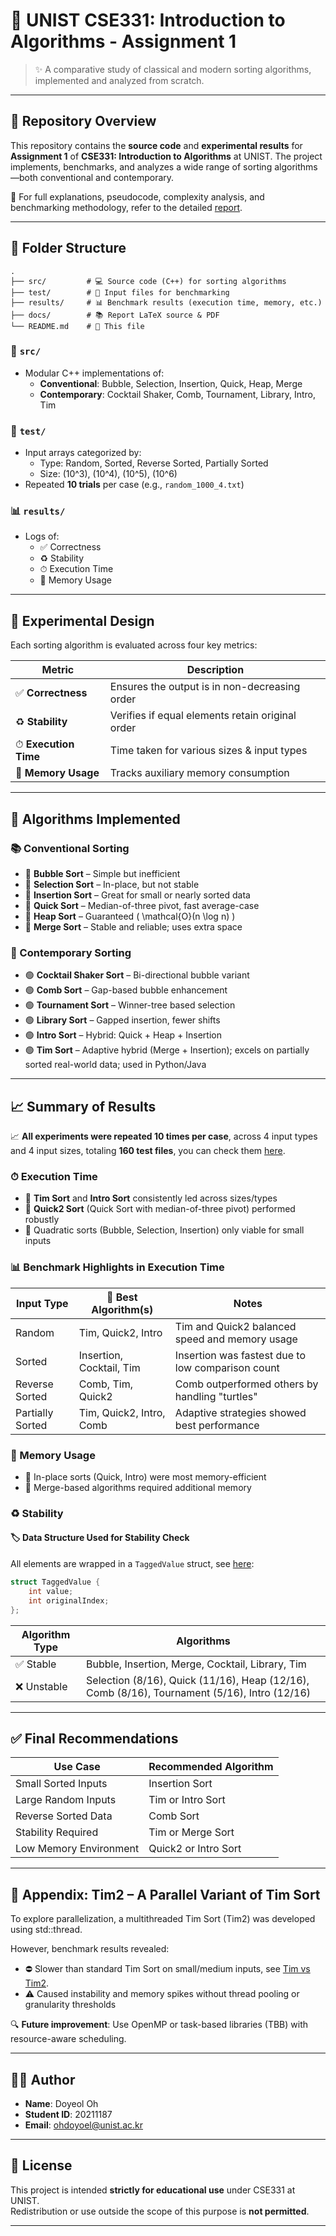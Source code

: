 # 📘 UNIST CSE331: Introduction to Algorithms - Assignment 1

> ✨ A comparative study of classical and modern sorting algorithms, implemented and analyzed from scratch.

---

## 📂 Repository Overview

This repository contains the **source code** and **experimental results** for **Assignment 1** of **CSE331: Introduction to Algorithms** at UNIST. The project implements, benchmarks, and analyzes a wide range of sorting algorithms—both conventional and contemporary.

📄 For full explanations, pseudocode, complexity analysis, and benchmarking methodology, refer to the detailed [report](doc/report.pdf).

---

## 📁 Folder Structure

```
.
├── src/         # 💻 Source code (C++) for sorting algorithms
├── test/        # 🧪 Input files for benchmarking
├── results/     # 📊 Benchmark results (execution time, memory, etc.)
├── docs/        # 📚 Report LaTeX source & PDF
└── README.md    # 📝 This file
```

### 🔧 `src/`

- Modular C++ implementations of:
  - **Conventional**: Bubble, Selection, Insertion, Quick, Heap, Merge
  - **Contemporary**: Cocktail Shaker, Comb, Tournament, Library, Intro, Tim

### 🧪 `test/`

- Input arrays categorized by:
  - Type: Random, Sorted, Reverse Sorted, Partially Sorted
  - Size: (10^3), (10^4), (10^5), (10^6)
- Repeated **10 trials** per case (e.g., `random_1000_4.txt`)

### 📊 `results/`

- Logs of:
  - ✅ Correctness
  - ♻️ Stability
  - ⏱ Execution Time
  - 🧠 Memory Usage

---

## 🧪 Experimental Design

Each sorting algorithm is evaluated across four key metrics:

| Metric               | Description                                      |
| -------------------- | ------------------------------------------------ |
| ✅ **Correctness**   | Ensures the output is in non-decreasing order    |
| ♻️ **Stability**     | Verifies if equal elements retain original order |
| ⏱ **Execution Time** | Time taken for various sizes & input types       |
| 🧠 **Memory Usage**  | Tracks auxiliary memory consumption              |

---

## 🧮 Algorithms Implemented

### 📚 Conventional Sorting

- 🔵 **Bubble Sort** – Simple but inefficient
- 🔵 **Selection Sort** – In-place, but not stable
- 🔵 **Insertion Sort** – Great for small or nearly sorted data
- 🔵 **Quick Sort** – Median-of-three pivot, fast average-case
- 🔵 **Heap Sort** – Guaranteed \( \mathcal{O}(n \log n) \)
- 🔵 **Merge Sort** – Stable and reliable; uses extra space

### 🚀 Contemporary Sorting

- 🟢 **Cocktail Shaker Sort** – Bi-directional bubble variant
- 🟢 **Comb Sort** – Gap-based bubble enhancement
- 🟢 **Tournament Sort** – Winner-tree based selection
- 🟢 **Library Sort** – Gapped insertion, fewer shifts
- 🟢 **Intro Sort** – Hybrid: Quick + Heap + Insertion
- 🟢 **Tim Sort** – Adaptive hybrid (Merge + Insertion); excels on partially sorted real-world data; used in Python/Java

---

## 📈 Summary of Results

📈 **All experiments were repeated 10 times per case**, across 4 input types and 4 input sizes, totaling **160 test files**, you can check them [here](test/testCase).

### ⏱ Execution Time

- 🥇 **Tim Sort** and **Intro Sort** consistently led across sizes/types
- 🥈 **Quick2 Sort** (Quick Sort with median-of-three pivot) performed robustly
- 🐢 Quadratic sorts (Bubble, Selection, Insertion) only viable for small inputs

### 📊 Benchmark Highlights in Execution Time

| Input Type       | 🥇 Best Algorithm(s)     | Notes                                             |
| ---------------- | ------------------------ | ------------------------------------------------- |
| Random           | Tim, Quick2, Intro       | Tim and Quick2 balanced speed and memory usage    |
| Sorted           | Insertion, Cocktail, Tim | Insertion was fastest due to low comparison count |
| Reverse Sorted   | Comb, Tim, Quick2        | Comb outperformed others by handling "turtles"    |
| Partially Sorted | Tim, Quick2, Intro, Comb | Adaptive strategies showed best performance       |

### 🧠 Memory Usage

- 🧩 In-place sorts (Quick, Intro) were most memory-efficient
- 💾 Merge-based algorithms required additional memory

### ♻️ Stability

#### 🏷 Data Structure Used for Stability Check

All elements are wrapped in a `TaggedValue` struct, see [here](src/type.h):

```cpp
struct TaggedValue {
    int value;
    int originalIndex;
};
```

| Algorithm Type | Algorithms                                                                                   |
| -------------- | -------------------------------------------------------------------------------------------- |
| ✅ Stable      | Bubble, Insertion, Merge, Cocktail, Library, Tim                                             |
| ❌ Unstable    | Selection (8/16), Quick (11/16), Heap (12/16), Comb (8/16), Tournament (5/16), Intro (12/16) |

---

## ✅ Final Recommendations

| Use Case               | Recommended Algorithm |
| ---------------------- | --------------------- |
| Small Sorted Inputs    | Insertion Sort        |
| Large Random Inputs    | Tim or Intro Sort     |
| Reverse Sorted Data    | Comb Sort             |
| Stability Required     | Tim or Merge Sort     |
| Low Memory Environment | Quick2 or Intro Sort  |

---

## 🔄 Appendix: Tim2 – A Parallel Variant of Tim Sort

To explore parallelization, a multithreaded Tim Sort (Tim2) was developed using std::thread.

However, benchmark results revealed:

- ⛔ Slower than standard Tim Sort on small/medium inputs, see [Tim vs Tim2](result/result-under100000-tim-tim2.txt).
- ⚠️ Caused instability and memory spikes without thread pooling or granularity thresholds

🔍 **Future improvement**: Use OpenMP or task-based libraries (TBB) with resource-aware scheduling.

---

## 👨‍💻 Author

- **Name**: Doyeol Oh
- **Student ID**: 20211187
- **Email**: [ohdoyoel@unist.ac.kr](mailto:ohdoyoel@unist.ac.kr)

---

## 📜 License

This project is intended **strictly for educational use** under CSE331 at UNIST.  
Redistribution or use outside the scope of this purpose is **not permitted**.

---

